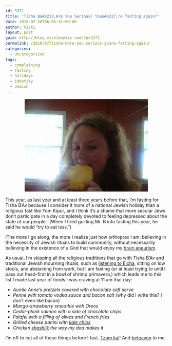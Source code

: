 ```yaml
---
id: 3371
title: 'Tisha B&#8217;Are You Serious? You&#8217;re fasting again?'
date: 2010-07-20T06:05:31+00:00
author: Vicki
layout: post
guid: http://blog.vickiboykis.com/?p=3371
permalink: /2010/07/tisha-bare-you-serious-youre-fasting-again/
categories:
  - Uncategorized
tags:
  - complaining
  - fasting
  - holidays
  - identity
  - Jewish
---
```

<p style="text-align: center;">
  <a href="https://raw.githubusercontent.com/veekaybee/wlb/gh-pages/assets/images/2010/07/DSC01528.jpg"><img class="aligncenter size-full wp-image-3373" title="DSC01528" src="https://raw.githubusercontent.com/veekaybee/wlb/gh-pages/assets/images/2010/07/DSC01528.jpg" alt="" width="384" height="288" /></a>
</p>

This year, [as last year](http://blog.vickiboykis.com/2009/07/28/are-you-fasting-on-thursday/) and at least three years before that, I&#8217;m fasting for Tisha B&#8217;Av because I consider it more of a national Jewish holiday than a religious fast like Yom Kipur, and I think it&#8217;s a shame that more secular Jews don&#8217;t participate in a day completely devoted to feeling depressed about the state of our people.  (When I tried guilting Mr. B into fasting this year, he said he would &#8220;try to eat less.&#8221;)

IThe more I go along, the more I realize just how orthoprax I am: believing in the necessity of Jewish rituals to build community, without necessarily believing in the existence of a God that would enjoy my [brain aneurism](http://blog.vickiboykis.com/2009/09/16/gods-is-straight-up-messing-with-me/).

As usual, I&#8217;m skipping all the religious traditions that go with Tisha B&#8217;Av and traditional Jewish mourning rituals, such as [listening to Eicha](http://www.myjewishlearning.com/holidays/Jewish_Holidays/Tisha_BAv/Rituals_and_Practices/Eicha_Lamentations_.shtml), sitting on low stools, and abstaining from work, but I am fasting (or at least trying to until I pass out head-first in a bowl of shrimp primavera,) which leads me to this list I made last year of foods I was craving at 11 am that day:

  * _Auntie Anne&#8217;s pretzels covered with chocolate soft serve_
  * _Penne with tomato vodka sauce and bacon salt_ (why did I write this? I don&#8217;t even like bacon)
  * _Mango-strawberry smoothie with Oreos_
  * _Cedar-plank salmon with a side of chocolate chips_
  * _Falafel with a filling of olives and French fries_
  * _Grilled cheese panini with [kale chips](http://allrecipes.com//Recipe/baked-kale-chips/Detail.aspx)_
  * _Chicken [shashlik](http://en.wikipedia.org/wiki/Shashlik) the way my dad makes it_

I&#8217;m off to eat all of those things before I fast.  [Tzom kal](http://www.proz.com/kudoz/english_to_hebrew/other/771735-easy_fast.html)! And [beteavon](http://blogs.msdn.com/b/cumgranosalis/archive/2006/05/16/598698.aspx) to me.